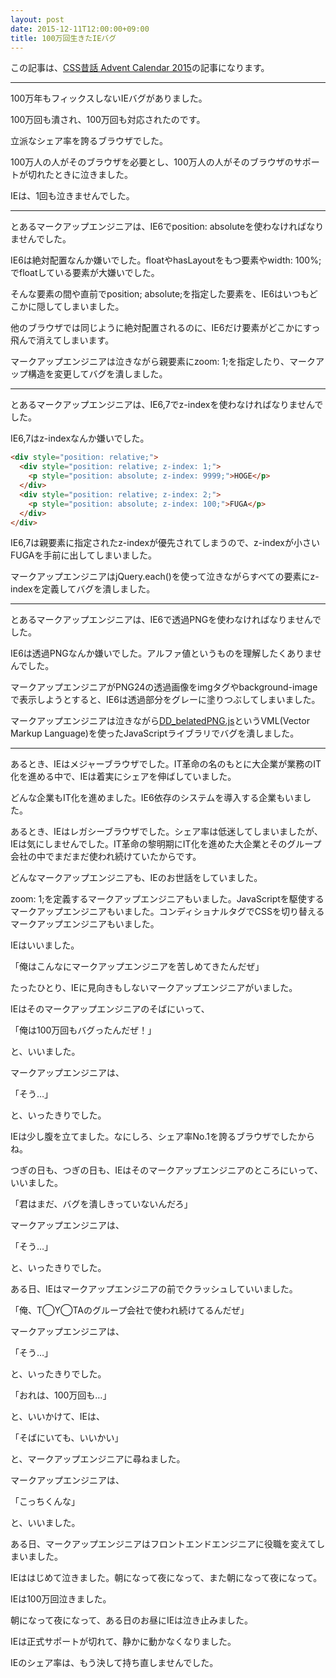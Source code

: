 ```yaml
---
layout: post
date: 2015-12-11T12:00:00+09:00
title: 100万回生きたIEバグ
---
```


この記事は、[CSS昔話 Advent Calendar 2015](http://www.adventar.org/calendars/723)の記事になります。

---

100万年もフィックスしないIEバグがありました。

100万回も潰され、100万回も対応されたのです。

立派なシェア率を誇るブラウザでした。

100万人の人がそのブラウザを必要とし、100万人の人がそのブラウザのサポートが切れたときに泣きました。

IEは、1回も泣きませんでした。

---

とあるマークアップエンジニアは、IE6でposition: absoluteを使わなければなりませんでした。

IE6は絶対配置なんか嫌いでした。floatやhasLayoutをもつ要素やwidth: 100%;でfloatしている要素が大嫌いでした。

そんな要素の間や直前でposition; absolute;を指定した要素を、IE6はいつもどこかに隠してしまいました。

他のブラウザでは同じように絶対配置されるのに、IE6だけ要素がどこかにすっ飛んで消えてしまいます。

マークアップエンジニアは泣きながら親要素にzoom: 1;を指定したり、マークアップ構造を変更してバグを潰しました。

---

とあるマークアップエンジニアは、IE6,7でz-indexを使わなければなりませんでした。

IE6,7はz-indexなんか嫌いでした。

```html
<div style="position: relative;">
  <div style="position: relative; z-index: 1;">
    <p style="position: absolute; z-index: 9999;">HOGE</p>
  </div>
  <div style="position: relative; z-index: 2;">
    <p style="position: absolute; z-index: 100;">FUGA</p>
  </div>  
</div>
```

IE6,7は親要素に指定されたz-indexが優先されてしまうので、z-indexが小さいFUGAを手前に出してしまいました。

マークアップエンジニアはjQuery.each()を使って泣きながらすべての要素にz-indexを定義してバグを潰しました。

---

とあるマークアップエンジニアは、IE6で透過PNGを使わなければなりませんでした。

IE6は透過PNGなんか嫌いでした。アルファ値というものを理解したくありませんでした。

マークアップエンジニアがPNG24の透過画像をimgタグやbackground-imageで表示しようとすると、IE6は透過部分をグレーに塗りつぶしてしまいました。

マークアップエンジニアは泣きながら[DD_belatedPNG.js](http://www.dillerdesign.com/experiment/DD_belatedPNG/)というVML(Vector Markup Language)を使ったJavaScriptライブラリでバグを潰しました。

---

あるとき、IEはメジャーブラウザでした。IT革命の名のもとに大企業が業務のIT化を進める中で、IEは着実にシェアを伸ばしていました。

どんな企業もIT化を進めました。IE6依存のシステムを導入する企業もいました。

あるとき、IEはレガシーブラウザでした。シェア率は低迷してしまいましたが、IEは気にしませんでした。IT革命の黎明期にIT化を進めた大企業とそのグループ会社の中でまだまだ使われ続けていたからです。

どんなマークアップエンジニアも、IEのお世話をしていました。

zoom: 1;を定義するマークアップエンジニアもいました。JavaScriptを駆使するマークアップエンジニアもいました。コンディショナルタグでCSSを切り替えるマークアップエンジニアもいました。

IEはいいました。

「俺はこんなにマークアップエンジニアを苦しめてきたんだぜ」

たったひとり、IEに見向きもしないマークアップエンジニアがいました。

IEはそのマークアップエンジニアのそばにいって、

「俺は100万回もバグったんだぜ！」

と、いいました。

マークアップエンジニアは、

「そう…」

と、いったきりでした。

IEは少し腹を立てました。なにしろ、シェア率No.1を誇るブラウザでしたからね。

つぎの日も、つぎの日も、IEはそのマークアップエンジニアのところにいって、いいました。

「君はまだ、バグを潰しきっていないんだろ」

マークアップエンジニアは、

「そう…」

と、いったきりでした。

ある日、IEはマークアップエンジニアの前でクラッシュしていいました。

「俺、T◯Y◯TAのグループ会社で使われ続けてるんだぜ」

マークアップエンジニアは、

「そう…」

と、いったきりでした。

「おれは、100万回も…」

と、いいかけて、IEは、

「そばにいても、いいかい」

と、マークアップエンジニアに尋ねました。

マークアップエンジニアは、

「こっちくんな」

と、いいました。

ある日、マークアップエンジニアはフロントエンドエンジニアに役職を変えてしまいました。

IEははじめて泣きました。朝になって夜になって、また朝になって夜になって。

IEは100万回泣きました。

朝になって夜になって、ある日のお昼にIEは泣き止みました。

IEは正式サポートが切れて、静かに動かなくなりました。

IEのシェア率は、もう決して持ち直しませんでした。
